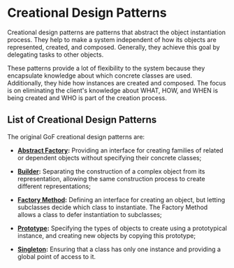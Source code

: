 # Creational Design Patterns

Creational design patterns are patterns that abstract the object instantiation process. They help to make a system independent of how its objects are represented, created, and composed. Generally, they achieve this goal by delegating tasks to other objects.

These patterns provide a lot of flexibility to the system because they encapsulate knowledge about which concrete classes are used. Additionally, they hide how instances are created and composed. The focus is on eliminating the client's knowledge about WHAT, HOW, and WHEN is being created and WHO is part of the creation process.

## List of Creational Design Patterns

The original GoF creational design patterns are:

- **[Abstract Factory](/src/creational/abstract-factory/):** Providing an interface for creating families of related or dependent objects without specifying their concrete classes;

- **[Builder](/src/creational/builder/):** Separating the construction of a complex object from its representation, allowing the same construction process to create different representations;

- **[Factory Method](/src/creational/factory-method/):** Defining an interface for creating an object, but letting subclasses decide which class to instantiate. The Factory Method allows a class to defer instantiation to subclasses;

- **[Prototype](/src/creational/prototype/):** Specifying the types of objects to create using a prototypical instance, and creating new objects by copying this prototype;

- **[Singleton](/src/creational/singleton/):** Ensuring that a class has only one instance and providing a global point of access to it.
